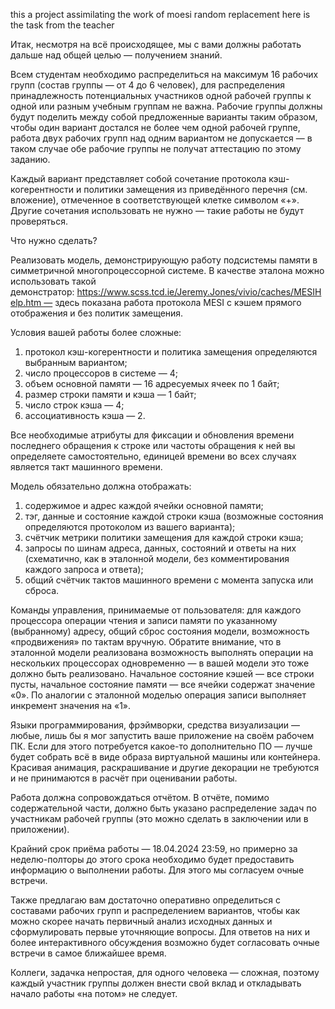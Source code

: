 this a project assimilating the work of moesi random replacement 
here is the task from the teacher   

Итак, несмотря на всё происходящее, мы с вами должны работать дальше над общей целью — получением знаний.

Всем студентам необходимо распределиться на максимум 16 рабочих групп (состав группы — от 4 до 6 человек), для распределения принадлежность потенциальных участников одной рабочей группы к одной или разным учебным группам не важна. Рабочие группы должны будут поделить между собой предложенные варианты таким образом, чтобы один вариант достался не более чем одной рабочей группе, работа двух рабочих групп над одним вариантом не допускается — в таком случае обе рабочие группы не получат аттестацию по этому заданию.

Каждый вариант представляет собой сочетание протокола кэш-когерентности и политики замещения из приведённого перечня (см. вложение), отмеченное в соответствующей клетке символом «+». Другие сочетания использовать не нужно — такие работы не будут проверяться.

Что нужно сделать?

 Реализовать модель, демонстрирующую работу подсистемы памяти в симметричной многопроцессорной системе. В качестве эталона можно использовать такой демонстратор: https://www.scss.tcd.ie/Jeremy.Jones/vivio/caches/MESIHelp.htm — здесь показана работа протокола MESI с кэшем прямого отображения и без политик замещения.

Условия вашей работы более сложные:
1) протокол кэш-когерентности и политика замещения определяются выбранным вариантом;
2) число процессоров в системе — 4;
3) объем основной памяти — 16 адресуемых ячеек по 1 байт;
4) размер строки памяти и кэша — 1 байт;
5) число строк кэша — 4;
6) ассоциативность кэша — 2.

Все необходимые атрибуты для фиксации и обновления времени последнего обращения к строке или частоты обращения к ней вы определяете самостоятельно, единицей времени во всех случаях является такт машинного времени.

Модель обязательно должна отображать:
1) содержимое и адрес каждой ячейки основной памяти;
2) тэг, данные и состояние каждой строки кэша (возможные состояния определяются протоколом из вашего варианта);
3) счётчик метрики политики замещения для каждой строки кэша;
4) запросы по шинам адреса, данных, состояний и ответы на них (схематично, как в эталонной модели, без комментирования каждого запроса и ответа);
5) общий счётчик тактов машинного времени с момента запуска или сброса.

Команды управления, принимаемые от пользователя: для каждого процессора операции чтения и записи памяти по указанному (выбранному) адресу, общий сброс состояния модели, возможность «продвижения» по тактам вручную. Обратите внимание, что в эталонной модели реализована возможность выполнять операции на нескольких процессорах одновременно — в вашей модели это тоже должно быть реализовано. Начальное состояние кэшей — все строки пусты, начальное состояние памяти — все ячейки содержат значение «0». По аналогии с эталонной моделью операция записи выполняет инкремент значения на «1».

Языки программирования, фрэймворки, средства визуализации — любые, лишь бы я мог запустить ваше приложение на своём рабочем ПК. Если для этого потребуется какое-то дополнительно ПО — лучше будет собрать всё в виде образа виртуальной машины или контейнера. Красивая анимация, раскрашивание и другие декорации не требуются и не принимаются в расчёт при оценивании работы.

Работа должна сопровождаться отчётом. В отчёте, помимо содержательной части, должно быть указано распределение задач по участникам рабочей группы (это можно сделать в заключении или в приложении).

Крайний срок приёма работы — 18.04.2024 23:59, но примерно за неделю-полторы до этого срока необходимо будет предоставить информацию о выполнении работы. Для этого мы согласуем очные встречи.

Также предлагаю вам достаточно оперативно определиться с составами рабочих групп и распределением вариантов, чтобы как можно скорее начать первичный анализ исходных данных и сформулировать первые уточняющие вопросы. Для ответов на них и более интерактивного обсуждения возможно будет согласовать очные встречи в самое ближайшее время.

Коллеги, задачка непростая, для одного человека — сложная, поэтому каждый участник группы должен внести свой вклад и откладывать начало работы «на потом» не следует.